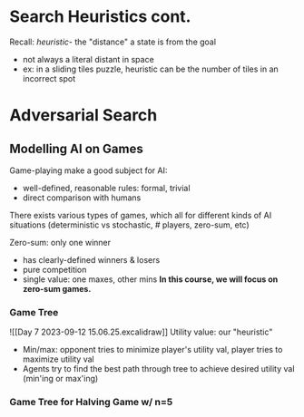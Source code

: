 # Search Heuristics cont.
Recall:
*heuristic*- the "distance" a state is from the goal
- not always a literal distant in space
- ex: in a sliding tiles puzzle, heuristic can be the number of tiles in an incorrect spot

# Adversarial Search
## Modelling AI on Games
Game-playing make a good subject for AI:
- well-defined, reasonable rules: formal, trivial
- direct comparison with humans

There exists various types of games, which all for different kinds of AI situations (deterministic vs stochastic, # players, zero-sum, etc)

Zero-sum: only one winner
- has clearly-defined winners & losers
- pure competition
- single value: one maxes, other mins
**In this course, we will focus on zero-sum games.**

### Game Tree
![[Day 7 2023-09-12 15.06.25.excalidraw]]
Utility value: our "heuristic"
- Min/max: opponent tries to minimize player's utility val, player tries to maximize utility val
- Agents try to find the best path through tree to achieve desired utility val (min'ing or max'ing)

### Game Tree for Halving Game w/ n=5
